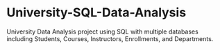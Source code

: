 # University-SQL-Data-Analysis
University Data Analysis project using SQL with multiple databases including Students, Courses, Instructors, Enrollments, and Departments.

